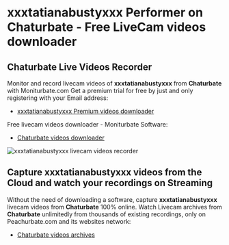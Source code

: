 # xxxtatianabustyxxx Performer on Chaturbate - Free LiveCam videos downloader

## Chaturbate Live Videos Recorder

Monitor and record livecam videos of **xxxtatianabustyxxx** from **Chaturbate** with Moniturbate.com
Get a premium trial for free by just and only registering with your Email address:
* [xxxtatianabustyxxx Premium videos downloader](https://moniturbate.com/request-demo-licence-key.html)

Free livecam videos downloader - Moniturbate Software:
* [Chaturbate videos downloader](https://moniturbate.com/moniturbate-download-software.html)

![xxxtatianabustyxxx livecam videos recorder](https://peachurnet.com/templates/moniturbate-software.png)


## Capture xxxtatianabustyxxx videos from the Cloud and watch your recordings on Streaming

Without the need of downloading a software, capture **xxxtatianabustyxxx** livecam videos from **Chaturbate** 100% online.
Watch Livecam archives from **Chaturbate** unlimitedly from thousands of existing recordings, only on Peachurbate.com and its websites network:
* [Chaturbate videos archives](https://peachurnet.com/)